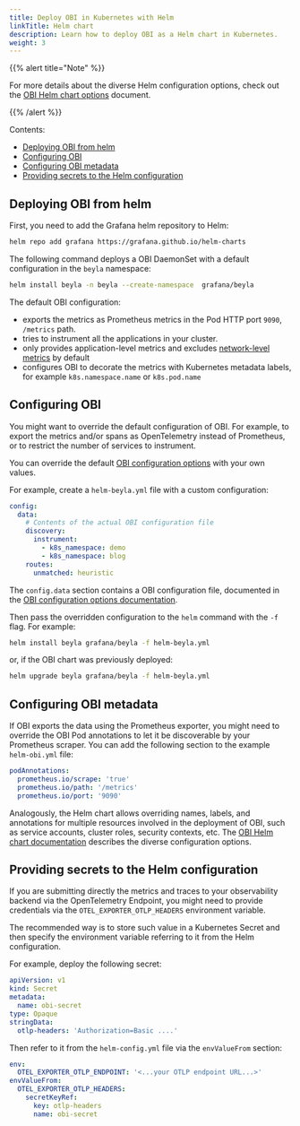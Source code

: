 ```yaml
---
title: Deploy OBI in Kubernetes with Helm
linkTitle: Helm chart
description: Learn how to deploy OBI as a Helm chart in Kubernetes.
weight: 3
---
```


{{% alert title="Note" %}}

For more details about the diverse Helm configuration options, check out the
[OBI Helm chart options](https://github.com/grafana/beyla/blob/main/charts/beyla/README.md)
document.

{{% /alert %}}

Contents:

<!-- TOC -->

- [Deploying OBI from helm](#deploying-obi-from-helm)
- [Configuring OBI](#configuring-obi)
- [Configuring OBI metadata](#configuring-obi-metadata)
- [Providing secrets to the Helm configuration](#providing-secrets-to-the-helm-configuration)
<!-- TOC -->

## Deploying OBI from helm

First, you need to add the Grafana helm repository to Helm:

```sh
helm repo add grafana https://grafana.github.io/helm-charts
```

The following command deploys a OBI DaemonSet with a default configuration in
the `beyla` namespace:

```sh
helm install beyla -n beyla --create-namespace  grafana/beyla
```

The default OBI configuration:

- exports the metrics as Prometheus metrics in the Pod HTTP port `9090`,
  `/metrics` path.
- tries to instrument all the applications in your cluster.
- only provides application-level metrics and excludes
  [network-level metrics](../../network/) by default
- configures OBI to decorate the metrics with Kubernetes metadata labels, for
  example `k8s.namespace.name` or `k8s.pod.name`

## Configuring OBI

You might want to override the default configuration of OBI. For example, to
export the metrics and/or spans as OpenTelemetry instead of Prometheus, or to
restrict the number of services to instrument.

You can override the default [OBI configuration options](../../configure/) with
your own values.

For example, create a `helm-beyla.yml` file with a custom configuration:

```yaml
config:
  data:
    # Contents of the actual OBI configuration file
    discovery:
      instrument:
        - k8s_namespace: demo
        - k8s_namespace: blog
    routes:
      unmatched: heuristic
```

The `config.data` section contains a OBI configuration file, documented in the
[OBI configuration options documentation](../../configure/options/).

Then pass the overridden configuration to the `helm` command with the `-f` flag.
For example:

```sh
helm install beyla grafana/beyla -f helm-beyla.yml
```

or, if the OBI chart was previously deployed:

```sh
helm upgrade beyla grafana/beyla -f helm-beyla.yml
```

## Configuring OBI metadata

If OBI exports the data using the Prometheus exporter, you might need to
override the OBI Pod annotations to let it be discoverable by your Prometheus
scraper. You can add the following section to the example `helm-obi.yml` file:

```yaml
podAnnotations:
  prometheus.io/scrape: 'true'
  prometheus.io/path: '/metrics'
  prometheus.io/port: '9090'
```

Analogously, the Helm chart allows overriding names, labels, and annotations for
multiple resources involved in the deployment of OBI, such as service accounts,
cluster roles, security contexts, etc. The
[OBI Helm chart documentation](https://github.com/grafana/beyla/blob/main/charts/beyla/README.md)
describes the diverse configuration options.

## Providing secrets to the Helm configuration

If you are submitting directly the metrics and traces to your observability backend via the
OpenTelemetry Endpoint, you might need to provide credentials via the
`OTEL_EXPORTER_OTLP_HEADERS` environment variable.

The recommended way is to store such value in a Kubernetes Secret and then
specify the environment variable referring to it from the Helm configuration.

For example, deploy the following secret:

```yaml
apiVersion: v1
kind: Secret
metadata:
  name: obi-secret
type: Opaque
stringData:
  otlp-headers: 'Authorization=Basic ....'
```

Then refer to it from the `helm-config.yml` file via the `envValueFrom` section:

```yaml
env:
  OTEL_EXPORTER_OTLP_ENDPOINT: '<...your OTLP endpoint URL...>'
envValueFrom:
  OTEL_EXPORTER_OTLP_HEADERS:
    secretKeyRef:
      key: otlp-headers
      name: obi-secret
```
